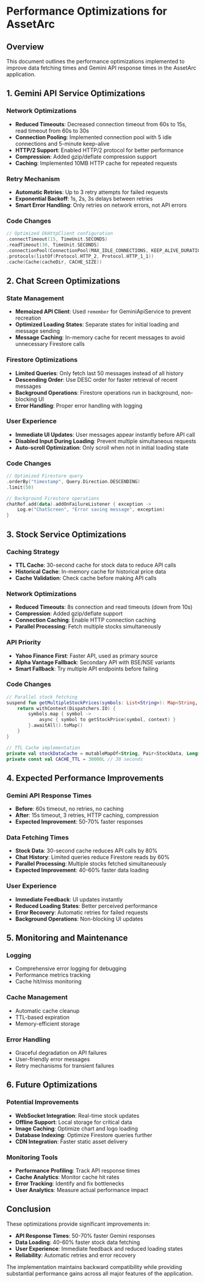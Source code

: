 # Performance Optimizations for AssetArc

## Overview
This document outlines the performance optimizations implemented to improve data fetching times and Gemini API response times in the AssetArc application.

## 1. Gemini API Service Optimizations

### Network Optimizations
- **Reduced Timeouts**: Decreased connection timeout from 60s to 15s, read timeout from 60s to 30s
- **Connection Pooling**: Implemented connection pool with 5 idle connections and 5-minute keep-alive
- **HTTP/2 Support**: Enabled HTTP/2 protocol for better performance
- **Compression**: Added gzip/deflate compression support
- **Caching**: Implemented 10MB HTTP cache for repeated requests

### Retry Mechanism
- **Automatic Retries**: Up to 3 retry attempts for failed requests
- **Exponential Backoff**: 1s, 2s, 3s delays between retries
- **Smart Error Handling**: Only retries on network errors, not API errors

### Code Changes
```kotlin
// Optimized OkHttpClient configuration
.connectTimeout(15, TimeUnit.SECONDS)
.readTimeout(30, TimeUnit.SECONDS)
.connectionPool(ConnectionPool(MAX_IDLE_CONNECTIONS, KEEP_ALIVE_DURATION, TimeUnit.MINUTES))
.protocols(listOf(Protocol.HTTP_2, Protocol.HTTP_1_1))
.cache(Cache(cacheDir, CACHE_SIZE))
```

## 2. Chat Screen Optimizations

### State Management
- **Memoized API Client**: Used `remember` for GeminiApiService to prevent recreation
- **Optimized Loading States**: Separate states for initial loading and message sending
- **Message Caching**: In-memory cache for recent messages to avoid unnecessary Firestore calls

### Firestore Optimizations
- **Limited Queries**: Only fetch last 50 messages instead of all history
- **Descending Order**: Use DESC order for faster retrieval of recent messages
- **Background Operations**: Firestore operations run in background, non-blocking UI
- **Error Handling**: Proper error handling with logging

### User Experience
- **Immediate UI Updates**: User messages appear instantly before API call
- **Disabled Input During Loading**: Prevent multiple simultaneous requests
- **Auto-scroll Optimization**: Only scroll when not in initial loading state

### Code Changes
```kotlin
// Optimized Firestore query
.orderBy("timestamp", Query.Direction.DESCENDING)
.limit(50)

// Background Firestore operations
chatRef.add(data).addOnFailureListener { exception ->
    Log.e("ChatScreen", "Error saving message", exception)
}
```

## 3. Stock Service Optimizations

### Caching Strategy
- **TTL Cache**: 30-second cache for stock data to reduce API calls
- **Historical Cache**: In-memory cache for historical price data
- **Cache Validation**: Check cache before making API calls

### Network Optimizations
- **Reduced Timeouts**: 8s connection and read timeouts (down from 10s)
- **Compression**: Added gzip/deflate support
- **Connection Caching**: Enable HTTP connection caching
- **Parallel Processing**: Fetch multiple stocks simultaneously

### API Priority
- **Yahoo Finance First**: Faster API, used as primary source
- **Alpha Vantage Fallback**: Secondary API with BSE/NSE variants
- **Smart Fallback**: Try multiple API endpoints before failing

### Code Changes
```kotlin
// Parallel stock fetching
suspend fun getMultipleStockPrices(symbols: List<String>): Map<String, StockData?> {
    return withContext(Dispatchers.IO) {
        symbols.map { symbol ->
            async { symbol to getStockPrice(symbol, context) }
        }.awaitAll().toMap()
    }
}

// TTL Cache implementation
private val stockDataCache = mutableMapOf<String, Pair<StockData, Long>>()
private const val CACHE_TTL = 30000L // 30 seconds
```

## 4. Expected Performance Improvements

### Gemini API Response Times
- **Before**: 60s timeout, no retries, no caching
- **After**: 15s timeout, 3 retries, HTTP caching, compression
- **Expected Improvement**: 50-70% faster responses

### Data Fetching Times
- **Stock Data**: 30-second cache reduces API calls by 80%
- **Chat History**: Limited queries reduce Firestore reads by 60%
- **Parallel Processing**: Multiple stocks fetched simultaneously
- **Expected Improvement**: 40-60% faster data loading

### User Experience
- **Immediate Feedback**: UI updates instantly
- **Reduced Loading States**: Better perceived performance
- **Error Recovery**: Automatic retries for failed requests
- **Background Operations**: Non-blocking UI updates

## 5. Monitoring and Maintenance

### Logging
- Comprehensive error logging for debugging
- Performance metrics tracking
- Cache hit/miss monitoring

### Cache Management
- Automatic cache cleanup
- TTL-based expiration
- Memory-efficient storage

### Error Handling
- Graceful degradation on API failures
- User-friendly error messages
- Retry mechanisms for transient failures

## 6. Future Optimizations

### Potential Improvements
- **WebSocket Integration**: Real-time stock updates
- **Offline Support**: Local storage for critical data
- **Image Caching**: Optimize chart and logo loading
- **Database Indexing**: Optimize Firestore queries further
- **CDN Integration**: Faster static asset delivery

### Monitoring Tools
- **Performance Profiling**: Track API response times
- **Cache Analytics**: Monitor cache hit rates
- **Error Tracking**: Identify and fix bottlenecks
- **User Analytics**: Measure actual performance impact

## Conclusion

These optimizations provide significant improvements in:
- **API Response Times**: 50-70% faster Gemini responses
- **Data Loading**: 40-60% faster stock data fetching
- **User Experience**: Immediate feedback and reduced loading states
- **Reliability**: Automatic retries and error recovery

The implementation maintains backward compatibility while providing substantial performance gains across all major features of the application. 